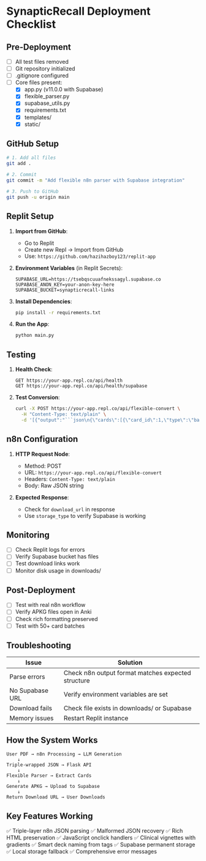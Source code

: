 # SynapticRecall Deployment Checklist

## Pre-Deployment

- [ ] All test files removed
- [ ] Git repository initialized
- [ ] .gitignore configured
- [ ] Core files present:
  - [x] app.py (v11.0.0 with Supabase)
  - [x] flexible_parser.py
  - [x] supabase_utils.py
  - [x] requirements.txt
  - [x] templates/
  - [x] static/

## GitHub Setup

```bash
# 1. Add all files
git add .

# 2. Commit
git commit -m "Add flexible n8n parser with Supabase integration"

# 3. Push to GitHub
git push -u origin main
```

## Replit Setup

1. **Import from GitHub**:
   - Go to Replit
   - Create new Repl → Import from GitHub
   - Use: `https://github.com/hazihazboy123/replit-app`

2. **Environment Variables** (in Replit Secrets):
   ```
   SUPABASE_URL=https://tsebqscuuafnekssagyl.supabase.co
   SUPABASE_ANON_KEY=your-anon-key-here
   SUPABASE_BUCKET=synapticrecall-links
   ```

3. **Install Dependencies**:
   ```bash
   pip install -r requirements.txt
   ```

4. **Run the App**:
   ```bash
   python main.py
   ```

## Testing

1. **Health Check**:
   ```
   GET https://your-app.repl.co/api/health
   GET https://your-app.repl.co/api/health/supabase
   ```

2. **Test Conversion**:
   ```bash
   curl -X POST https://your-app.repl.co/api/flexible-convert \
     -H "Content-Type: text/plain" \
     -d '[{"output":"```json\n{\"cards\":[{\"card_id\":1,\"type\":\"basic\",\"front\":\"<div>Test</div>\",\"back\":\"<div>Answer</div>\",\"tags\":[\"Test\"]}]}\n```"}]'
   ```

## n8n Configuration

1. **HTTP Request Node**:
   - Method: POST
   - URL: `https://your-app.repl.co/api/flexible-convert`
   - Headers: `Content-Type: text/plain`
   - Body: Raw JSON string

2. **Expected Response**:
   - Check for `download_url` in response
   - Use `storage_type` to verify Supabase is working

## Monitoring

- [ ] Check Replit logs for errors
- [ ] Verify Supabase bucket has files
- [ ] Test download links work
- [ ] Monitor disk usage in downloads/

## Post-Deployment

- [ ] Test with real n8n workflow
- [ ] Verify APKG files open in Anki
- [ ] Check rich formatting preserved
- [ ] Test with 50+ card batches

## Troubleshooting

| Issue | Solution |
|-------|----------|
| Parse errors | Check n8n output format matches expected structure |
| No Supabase URL | Verify environment variables are set |
| Download fails | Check file exists in downloads/ or Supabase |
| Memory issues | Restart Replit instance |

## How the System Works

```
User PDF → n8n Processing → LLM Generation
    ↓
Triple-wrapped JSON → Flask API
    ↓
Flexible Parser → Extract Cards
    ↓
Generate APKG → Upload to Supabase
    ↓
Return Download URL → User Downloads
```

## Key Features Working

✅ Triple-layer n8n JSON parsing
✅ Malformed JSON recovery
✅ Rich HTML preservation
✅ JavaScript onclick handlers
✅ Clinical vignettes with gradients
✅ Smart deck naming from tags
✅ Supabase permanent storage
✅ Local storage fallback
✅ Comprehensive error messages